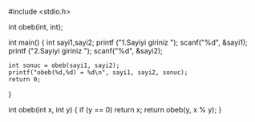 #include <stdio.h>


int obeb(int, int);


int main() {
	int sayi1,sayi2;
		printf ("1.Sayiyi giriniz ");
	    scanf("%d", &sayi1);
	    printf ("2.Sayiyi giriniz ");
	    scanf("%d", &sayi2);


    int sonuc = obeb(sayi1, sayi2);
    printf("obeb(%d,%d) = %d\n", sayi1, sayi2, sonuc);
    return 0;
}

int obeb(int x, int y) {
    if (y == 0)
        return x;
    return obeb(y, x % y);
}
